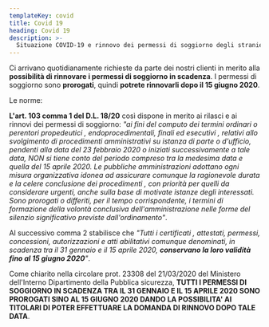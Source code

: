 ```yaml
---
templateKey: covid
title: Covid 19
heading: Covid 19
description: >-
  Situazione COVID-19 e rinnovo dei permessi di soggiorno degli stranieri in scadenza. Tutti i permessi di soggiorno in scadenza sono prorogati fino al 15 giugno 2020 e potranno essere rinnovati dopo tale data.
---
```

Ci arrivano quotidianamente richieste da parte dei nostri clienti in merito alla **possibilità di rinnovare i permessi di soggiorno in scadenza**. I permessi di soggiorno sono **prorogati**, quindi **potrete rinnovarli dopo il 15 giugno 2020**.


Le norme:

**L'art. 103 comma 1 del D.L. 18/20** così dispone in merito ai rilasci e ai rinnovi dei permessi di soggiorno:
_"ai fini del computo dei termini ordinari o perentori propedeutici , endoprocedimentali, finali ed esecutivi , relativi allo svolgimento di procedimenti amministrativi su istanza di parte o d'ufficio, pendenti alla data del 23 febbraio 2020 o iniziati successivamente a tale data, NON si tiene conto del periodo compreso tra la medesima data e quella del 15 aprile 2020. Le pubbliche amministrazioni adottano ogni misura organizzativa idonea ad assicurare comunque la ragionevole durata e la celere conclusione dei procedimenti , con priorità per quelli da considerare urgenti, anche sulla base di motivate istanze degli interessati. Sono prorogati o differiti, per il tempo corrispondente, i termini di formazione della volontà conclusiva dell'amministrazione nelle forme del silenzio significativo previste dall'ordinamento"_.

Al successivo comma 2 stabilisce che _"Tutti i certificati , attestati, permessi, concessioni, autorizzazioni e atti abilitativi comunque denominati, in scadenza tra il 31 gennaio e il 15 aprile 2020, **conservano la loro validità fino al 15 giugno 2020**"_.

Come chiarito nella circolare prot. 23308 del 21/03/2020 del Ministero dell'Interno Dipartimento della Pubblica sicurezza, **TUTTI I PERMESSI DI SOGGIORNO IN SCADENZA TRA IL 31 GENNAIO E IL 15 APRILE 2020  SONO PROROGATI SINO AL 15 GIUGNO 2020 DANDO LA POSSIBILITA' AI TITOLARI DI POTER EFFETTUARE LA DOMANDA DI RINNOVO DOPO TALE DATA**.